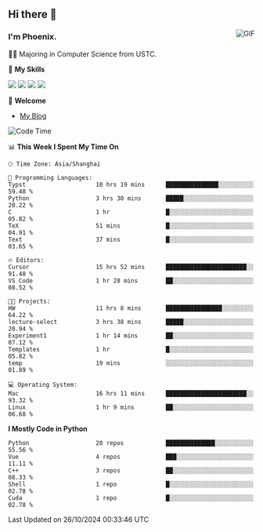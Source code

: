 ## Hi there 👋
<img align="right" alt="GIF" src="https://raw.githubusercontent.com/JoeyBling/JoeyBling/master/pic/pusheencode.gif" />

### I'm Phoenix.

👨‍🎓 Majoring in Computer Science from USTC.

🌟 **My Skills**

![](https://img.shields.io/badge/-Python-3e74a2?style=flat-square&logo=Python&logoColor=fff)
![](https://img.shields.io/badge/-C++-9f62a5?style=flat&logo=cplusplus&logoColor=white)
![](https://img.shields.io/badge/-Linux-185886?style=flat-square&logo=Linux&logoColor=fff)
![](https://img.shields.io/badge/-Rust-ff4136?style=flat-square&logo=Rust&logoColor=fff)

💬 **Welcome**

- [My Blog](https://ysy-phoenix.github.io/)

<!--START_SECTION:waka-->
![Code Time](http://img.shields.io/badge/Code%20Time-880%20hrs%2047%20mins-blue)

📊 **This Week I Spent My Time On** 

```text
🕑︎ Time Zone: Asia/Shanghai

💬 Programming Languages: 
Typst                    10 hrs 19 mins      ███████████████░░░░░░░░░░   59.48 % 
Python                   3 hrs 30 mins       █████░░░░░░░░░░░░░░░░░░░░   20.22 % 
C                        1 hr                █░░░░░░░░░░░░░░░░░░░░░░░░   05.82 % 
TeX                      51 mins             █░░░░░░░░░░░░░░░░░░░░░░░░   04.91 % 
Text                     37 mins             █░░░░░░░░░░░░░░░░░░░░░░░░   03.65 % 

🔥 Editors: 
Cursor                   15 hrs 52 mins      ███████████████████████░░   91.48 % 
VS Code                  1 hr 28 mins        ██░░░░░░░░░░░░░░░░░░░░░░░   08.52 % 

🐱‍💻 Projects: 
HW                       11 hrs 8 mins       ████████████████░░░░░░░░░   64.22 % 
lecture-select           3 hrs 38 mins       █████░░░░░░░░░░░░░░░░░░░░   20.94 % 
Experiment1              1 hr 14 mins        ██░░░░░░░░░░░░░░░░░░░░░░░   07.12 % 
Templates                1 hr                █░░░░░░░░░░░░░░░░░░░░░░░░   05.82 % 
temp                     19 mins             ░░░░░░░░░░░░░░░░░░░░░░░░░   01.89 % 

💻 Operating System: 
Mac                      16 hrs 11 mins      ███████████████████████░░   93.32 % 
Linux                    1 hr 9 mins         ██░░░░░░░░░░░░░░░░░░░░░░░   06.68 % 
```

**I Mostly Code in Python** 

```text
Python                   20 repos            ██████████████░░░░░░░░░░░   55.56 % 
Vue                      4 repos             ███░░░░░░░░░░░░░░░░░░░░░░   11.11 % 
C++                      3 repos             ██░░░░░░░░░░░░░░░░░░░░░░░   08.33 % 
Shell                    1 repo              █░░░░░░░░░░░░░░░░░░░░░░░░   02.78 % 
Cuda                     1 repo              █░░░░░░░░░░░░░░░░░░░░░░░░   02.78 % 
```




 Last Updated on 26/10/2024 00:33:46 UTC
<!--END_SECTION:waka-->

<!--
**ysy-phoenix/ysy-phoenix** is a ✨ _special_ ✨ repository because its `README.md` (this file) appears on your GitHub profile.

Here are some ideas to get you started:

- 🔭 I’m currently working on ...
- 🌱 I’m currently learning ...
- 👯 I’m looking to collaborate on ...
- 🤔 I’m looking for help with ...
- 💬 Ask me about ...
- 📫 How to reach me: ...
- 😄 Pronouns: ...
- ⚡ Fun fact: ...
-->
